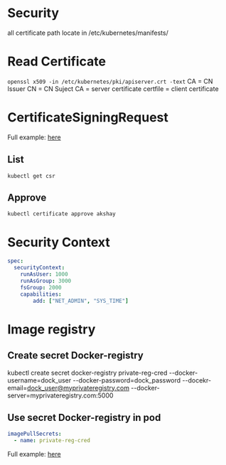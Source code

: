 # Security
all certificate path locate in /etc/kubernetes/manifests/

# Read Certificate
`openssl x509 -in /etc/kubernetes/pki/apiserver.crt -text`
CA = CN Issuer
CN = CN Suject
CA = server certificate
certfile = client certificate

# CertificateSigningRequest
Full example: [here](templates/certificatesigningRequest.yaml)

## List
`kubectl get csr`
## Approve
`kubectl certificate approve akshay`

# Security Context
````yaml
spec:
  securityContext:
    runAsUser: 1000
    runAsGroup: 3000
    fsGroup: 2000
    capabilities:
        add: ["NET_ADMIN", "SYS_TIME"]
````

# Image registry
## Create secret Docker-registry
kubectl create secret docker-registry private-reg-cred --docker-username=dock_user --docker-password=dock_password --docekr-email=dock_user@myprivateregistry.com --docker-server=myprivateregistry.com:5000
## Use secret Docker-registry in pod
````yaml
imagePullSecrets:
  - name: private-reg-cred
````
Full example: [here](templates/pod-private-registry.yaml)